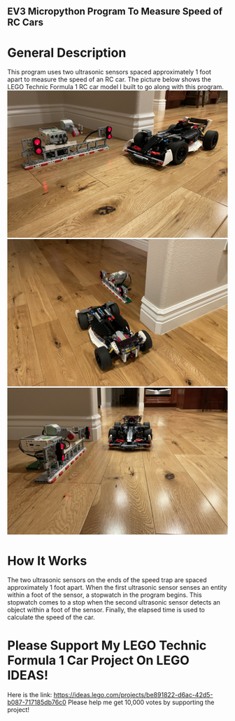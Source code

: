 ## EV3 Micropython Program To Measure Speed of RC Cars

# General Description
This program uses two ultrasonic sensors spaced approximately 1 foot apart to measure the speed of an RC car. The picture below shows the LEGO Technic Formula 1 RC car model I built to go along with this program.
![IMG_6339](IMG_6339.jpg)
![IMG_6341](IMG_6341.jpg)
![IMG_6340](IMG_6340.jpg)
# How It Works
The two ultrasonic sensors on the ends of the speed trap are spaced approximately 1 foot apart. When the first ultrasonic sensor senses an entity within a foot of the sensor, a stopwatch in the program begins.  This stopwatch comes to a stop when the second ultrasonic sensor detects an object within a foot of the sensor. Finally, the elapsed time is used to calculate the speed of the car. 
# Please Support My LEGO Technic Formula 1 Car Project On LEGO IDEAS!
Here is the link:
https://ideas.lego.com/projects/be891822-d6ac-42d5-b087-717185db76c0
Please help me get 10,000 votes by supporting the project!

